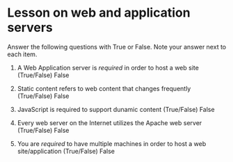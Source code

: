 # Lesson on web and application servers

Answer the following questions with True or False. Note your answer next to each item.


1. A Web Application server is *required* in order to host a web site (True/False) False

2. Static content refers to web content that changes frequently (True/False) False

3. JavaScript is required to support dunamic content (True/False) False

4. Every web server on the Internet utilizes the Apache web server (True/False) False

5. You are *required* to have multiple machines in order to host a web site/application (True/False) False
